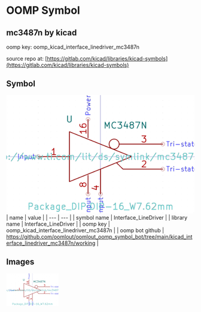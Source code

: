 # OOMP Symbol  
## mc3487n  by kicad  
  
oomp key: oomp_kicad_interface_linedriver_mc3487n  
  
source repo at: [https://gitlab.com/kicad/libraries/kicad-symbols](https://gitlab.com/kicad/libraries/kicad-symbols)  
## Symbol  
  
[![working.png](working_600.png)](working.png)  
| name | value | 
| --- | --- | 
| symbol name | Interface_LineDriver | 
| library name | Interface_LineDriver | 
| oomp key | oomp_kicad_interface_linedriver_mc3487n | 
| oomp bot github | https://github.com/oomlout/oomlout_oomp_symbol_bot/tree/main/kicad_interface_linedriver_mc3487n/working | 
## Images  
  
[![working.png](working_140.png)](working.png)  
